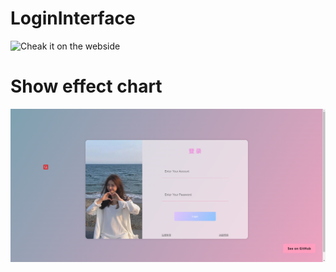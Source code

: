 # LoginInterface  
![Cheak it on the webside](https://mywebwheels-contractbutton.netlify.app/)<br>
# Show effect chart
![](page.png)
